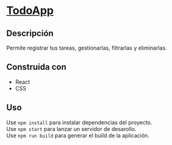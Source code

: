 # [TodoApp](https://todoapp75.netlify.app/)

## Descripción 
Permite registrar tus tareas, gestionarlas, filtrarlas y eliminarlas. 

## Construida con
- React 
- CSS  

## Uso

Use `npm install` para instalar dependencias del proyecto.  
Use `npm start` para lanzar un servidor de desarollo.  
Use `npm run build` para generar el build de la aplicación.
